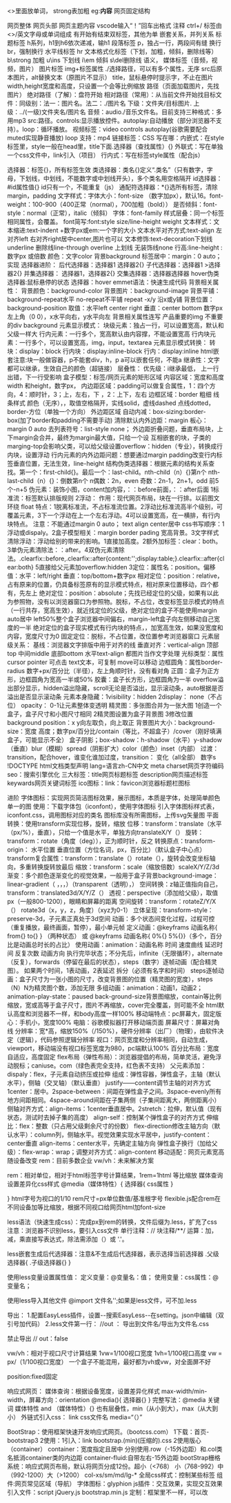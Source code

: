<>里面放单词，
strong表加粗  eg:<strong>内容</strong>
网页固定结构
<html>网页整体
   <head>网页头部
     <title>网页标题</title>
   </head>
   <body>
   网页主题内容
   </body>
</html>
vscode输入“！”回车出格式
注释 ctrl+/
标签由<>/英文字母或单词组成
有开始有结束双标签，其他为单
嵌套关系，并列关系
标题标签
h系列，h1到h6依次递减，输h1
段落标签
p，独占一行，两段间有缝
换行
br，强制换行
水平线标签
hr
文本格式化标签（下划，加粗，倾斜，删除线等）
b\strong 加粗
u\ins 下划线
i\em 倾斜
s\del删除线
语义，
媒体标签（音频，视频，图片）
图片标签
img+标签属性
./选择路径，可以有多个属性，无序
src后原本图片，alt替换文本（原图片不显示）
title，鼠标悬停时提示字，不止在图片
width,height宽度和高度，只设置一个会等比例缩放
路径（页面加载图片，先找图片）
绝对路径（了解）：盘符开始
相对路径（常用）：从当前文件开始找目标文件：同级别：法一：图片名。法二：./图片名
下级：文件夹/目标图片.
上级：../(一级)文件夹名/图片名
音频：audio./音乐文件名。目前支持三种格式：多用mp3
src:路径。controls:显示播放控件。autoplay:自动播放（部分浏览器不支持）。loop：循环播放。
视频标签：video controls autoplay(谷歌需要配合muted实现静音播放) loop 支持：mp4
链接标签：<a 链接/路径，可改颜色
target:控制目标网页打开形式。 +_blank(保留原网页)/+_self(不保留原网页)
列表标签：按行展示相关的内容，分无序列表，有序列表，自定义列表
无序列表：ul：表示无序整体，只能包含li  li：无序列表中的每一行，可包含任何内容
有序列表：有顺序之分。ol:表整体。li：有序的每一行
自定义列表：网页底部自定义表现。dl：自定义列表整体（只有dd，dt）。dt：自定义列表主题。dd：默认缩进。
表格标签：table：表格整体（包tr）。tr：每行（包td）。td：表格单元格。
表格属性：border：边框宽度。width：表格宽。height：表格高。（实际开发推荐css）
表格标题和表头单元格标签：整体大标题和一列小标题。caption：表格大标题，默认居中。th：通常表格第一行加粗
表格结构标签：thead：表格头部。tbody：表格主体。tfoot：表格底部。
合并单元格：1.明确合并哪个。2.上下合并保留最上，左右合并保留最左。3.保留的单元格加代码，rowspan（跨行）属性：合并的个数，colspan（跨列）：属性：合并的个数。
同一个结构才能合并，不能跨（thead，tbody）。
表单标签：
1.input:根据type属性不同，效果不同. placeholder：占位符，提示输入内容。
text:单行文本，文本框。password：密码框。radio：单选框。name:相同属性为一组。checked:默认选中checkbox:多选框.file:文件选择，提交  mutiply 多个。submit:提交按钮。reset:重置按钮.button:默认无功能，与js添加功能,可加submit，reset.
select:下拉菜单整体。option：下拉菜单的部分。selected:默认选中
文本域：textarea，实际开发样式用css
lable标签:1.lable把内容包起来。表单标签加id属性。lable标签for属性设置对应id值
2.lable把内容和表单包起来。删除lable的for
语义化标签:
div,span:无任何语义
有语义的标签（了解）：header:网页头部。nav:网页导航。footer：网页底部。aside：网页侧边栏。section：网页区块。
artical：网页文章。（手机端）
字符实体：空格：&nbsp；


CSS
写在哪：内嵌式：在style标签里，style一般在head里，title下面.选择器（查找属性）{}
外联式：写在单独一个css文件中，link引入（项目）
行内式：写在标签style属性（配合js）

选择器：标签{}，所有标签生效
类选择器：类名{}定义“.类名”（只有数字，字母，下划线，中划线，不能数字或中划线开头），多个类名用空格隔开
id选择器：#id属性值{} id只有一个，不能重复（js）
通配符选择器：*{}选所有标签，清除margin，padding
文字样式：字体大小：font-size （数字加px），默认16。font-weight：100-900（400正常（normal），700加粗（bold）） 是否倾斜：font-style：normal（正常），italic（倾斜）
字体：font-family
样式层叠：同一个标签相同属性，会覆盖。
font简写:font:style size/line-height weight
文本样式：文本缩进:text-indent +数字px或em:一个字的大小
文本水平对齐方式:text-align 左对齐left 右对齐right居中center,图片也可以
文本修饰:text-decoration下划线underline 删除线line-through overline 上划线 无装饰线none
行高:line-height :数字px 或倍数
颜色：文字color 背景background
标签居中：margin：0 auto；实现
选择器进阶：
后代选择器：选择器1 选择器2{}
子代选择器：选择器1 >选择器2{}
并集选择器： 选择器1，选择器2{}
交集选择器：选择器选择器
hover伪类选择器:鼠标悬停的状态 选择器：hover
emmet语法：快速生成代码
背景相关属性：
背景颜色：background-color
背景图片：background-image
背景平铺：background-repeat水平 no-repeat不平铺 repeat -x/y 沿x或y铺
背景位置：background-position 取值：水平left center right 垂直：center bottom 数字px 左上角（0 0），x水平向右，y水平向左
背景相关属性连写
产品重要的img
不重要的div background 
元素显示模式：
块级元素：独占一行，可以设置宽高，默认和父级一样大
行内元素：一行多个，宽高默认由内容撑，不能设置宽高
行内块元素：一行多个，可以设置宽高，img，input，textarea
元素显示模式转换：
转块：display：block
行内块：display:inline-block
行内：display:inline
html嵌套注意:块一般做容器，p不能套div，h，p
a可以嵌套任何，不能a
继承性：文字都可以继承，生效自己的颜色（超链接）
层叠性：
优先级：i继承最低，
上一行出错，下一行受影响
盒子模型：标签/网页元素的矩形区域
内容区域：宽度和高度width 和height，数字px，
内边距区域：padding可以做复合属性，1：四个方向，4：顺时针，3；上，左右，下 ，2：上下，左右
边框区域：border 粗细 线条样式 颜色（无序），，取值空格隔开，实线solid，虚线dashed 点线dotted，border-方位（单独一个方向）
外边距区域
自动内减：box-sizing:border-box(加了border和padding不需要手动)
清除默认内外边距：margin
板心：margin 0 auto
去列表符号：list-style none；
外边距折叠问题，垂直布局块，上下margin会合并，最终为margin最大值，只给一个设
互相嵌套的块，子类的marging-top会影响父类，可以给父级设置overflow：hidden（专业），转换成行内块，设置浮动
行内元素的内外边距问题：想要通过margin padding改变行内标签垂直位置，无法生效，line-height
结构伪类选择器：根据元素的结构关系查找。第一个：first-child{}。最后一个：last-child。nth-child（n）{}第n个
nth-last-child（n）{}：倒数第n个
n偶数：2n，even 奇数：2n-1，2n+1，odd 前5个-n+5
伪元素：装饰小图，content加内容，：：before前面，：：after后面
1标准流：标签默认排版规则
2浮动：
作用：现代网页布局，块在一行排。以前图文环绕 float
特点：1脱离标准流，不占标准流位置。2浮动比标准流高半个级别，可覆盖元素，3下一个浮动在上一个左右浮动。4可以设置宽高，在一横排，有行内块特点。
注意：不能通过margin 0 auto； text align center居中
css书写顺序：1浮动或dispaly。2盒子模型相关：margin border pading 宽高背景。3文字样式
清除浮动：浮动给别的带来的影响。1直接加高度。2额外加标签：clear：both。3单伪元素清除法：：after。4双伪元素清除法。.clearfix::before,.clearfix::after{content:'';display:table;}.clearfix::after{clear:both}
5直接给父元素加overflow:hidden
3定位：属性名：position。偏移值：水平：left/right 垂直：top/bottom+数字px
相对定位：position：relative，占有原来的位置，仍具备标签原有的显示模式特点，相对原来位置移动，四个都有，先左上
绝对定位：position：absolute；先找已经定位的父级，如果有以此为参照物，没有以浏览器窗口为参照物。脱标，不占位，改变标签显示模式的特点（一行共存，宽高生效），就近找定位的父级，绝对定位的盒子不能使用margin auto居中
left50%整个盒子浏览器中间偏右，margin-left盒子向左侧移动自己宽度的一半
绝对定位的盒子现实模式有行内块的特点，，加宽高生效，如果没宽度和内容，宽度尺寸为0
固定定位：脱标，不占位置，改位置参考浏览器窗口
元素层级关系：
基线：浏览器文字排版中用于对齐的线
垂直对齐：vertical-align 顶部top 中间middle 底部bottom 水平text-align 都图片当作文字处理
光标类型：属性cursor pointer 可点击 text文本，可复制  move可以移动
边框圆角：属性border-radius 数字+px/百分比（半径），左上角顺时针，没有看对角
正圆：盒子为正方形，边框圆角为宽高一半或50%
胶囊：盒子长方形，边框圆角为一半
overflow溢出部分显示，hidden溢出隐藏，scroll无论是否溢出，显示滚动条，auto根据是否溢出是否显示滚动条
元素本身隐藏：1visibility：hidden 2display： none（不占位）
opacity： 0-1让元素整体变透明
精灵图：多张图合并为一张大图
1创造一个盒子，盒子尺寸和小图尺寸相同
2精灵图设置为盒子背景图
3修改位置background position：x y向左取负，向上取正
背景图片大小：background-size：宽度 高度；数字px/百分比/contain（等比，不超盒子）/cover（刚好填满盒子，可能显示不全）
盒子阴影；box-shadow：h-shadow（水平）y-shadow（垂直）blur（模糊）spread（阴影扩大）color（颜色）inset（内部）
过渡：transition，配合hover，谁变化谁加过度，transition： 变化（all全部）  数字s
!DOCTYPE html文档类型声明
lang=语言zh-CN中文
meta charset网页字符编码
seo：搜索引擎优化
 三大标签：title网页标题标签 description网页描述标签 keywards网页关键词标签
ico图标：link：favicon浏览器标题栏图标



进阶
字体图标：实现网页简洁图标效果，展示图标，本质是字体，处理简单颜色单一的图
使用：下载字体包（iconfont），使用字体图标
引入字体图标样式表，iconfont.css，调用图标对应的类名
图标库没有所需图标，上传svg矢量图
平面转换：使用transform实现位移，旋转，缩放
位移：transform：translate（水平（px/%），垂直），只给一个值是水平，单独方向translateX/Y（）
旋转：transform：rotate（角度（deg）），正为顺时针，反之
转换原点：transform-origin： 水平位置 垂直位置（方位名词，px，百分比）（默认盒子中心点）
transform复合属性：transform：translate（）rotate（），旋转会改变坐标轴向，多重转换旋转放最后
缩放：transform：scale（缩放倍数）scaleX/Y/Z/3d
渐变：多个颜色逐渐变化的视觉效果，一般用于盒子背景background-image：linear-gradient（ ，，，）（transparent（透明），）
空间转换：z轴正值指向自己，transform：translated3d/X/Y/Z（）
透视：perspective（添加给父级），取值px（一般800-1200），眼睛和屏幕的距离
空间旋转：transform：rotateZ/Y/X（） rotate3d（x，y，z，角度）（xyz为0-1）
立体呈现：transform-style：preserve-3d，子元素正真处于3d空间
动画：多个状态间变化过程，过程可控（重复播放，最终画面，暂停），最小单元帧
定义动画：@keyframs 动画名称{ from{}  to{}  } （两种状态） 或 @keyframs 动画名称{ 0%{} 5%{}}（多个，百分比是动画总时长的占比）
使用动画：animation：动画名称 时间 速度曲线 延迟时间 反复次数 动画方向 执行完毕状态；不分先后，infinite（无限循环），alternate（反复），forwards（停留在最后的状态），steps（数字）逐帧动画（配合精灵图）。 如果两个时间，1表动画，2表延迟
拆分（必须有名字和时间）
steps逐帧动画：盒子尺寸为一张小图的尺寸，改变背景图的位置（精灵图的宽度），steps（N）N为精灵图个数，添加无限
多组动画：animation：动画1，动画2；
animation-play-state：paused
back-ground-size背景图缩放，contain等比例缩放，宽或高等于盒子尺寸，图片不再缩放，cover完全覆盖，则可能不全
html默认高度和浏览器不一样，和body高度一样100%
移动端特点：pc屏幕大，固定版心：手机小，宽度100%
电脑：谷歌模拟器打开移动端页面
屏幕尺寸：屏幕对角线
分辨率：宽*高，缩放150%（/150%），硬件分辨率（出厂）（物理），由软件决定（逻辑），代码参照逻辑分辨率
视口：网页宽度和分辨率相同，自动生成，viewport，移动端没有视口标签宽度为980，pc端默认100%
百分比布局：宽度自适应，高度固定
flex布局（弹性布局）：浏览器提倡的布局，简单灵活，避免浮动脱标；caniuse。com（绿色表完全支持，红色表不支持）
父元素添加：dispaly：flex，子元素自动挤压或拉伸
组成：弹性容器，弹性盒子，主轴（默认水平），侧轴（交叉轴）（默认垂直）
justify——content调节主轴的对齐方式1center：居中。2space-between：间距在弹性盒子之间。3space-evenly所有地方间距相同。4space-around间距在子集两侧（子集间距离大，两侧距离小）
侧轴对齐方式：align-items：1center垂直居中。2stretch：拉伸，默认值（现有状态，测试时去掉子集的高度）
align-self：控制某个弹性盒子的对齐方式
伸缩比：flex：整数（只占用父级剩余尺寸的份数）
flex-direction修改主轴方向（默认水平）：column列，侧轴水平。视觉效果实现水平居中，justify-content：center垂直 align-items：center水平，先确定主轴方向
弹性盒子换行（加给父级）：flex-wrap：wrap；调整对齐方式：align-content
移动适配：网页元素宽高随设备改变
rem：目前多数企业
vw/vh：未来解决方案

rem：相对单位，相对于html标签字号计算结果，1rem=1html
等比缩放
媒体查询设置差异化css样式
@media（媒体特性）{
   选择器{
       css属性
     }

}
html字号为视口的1/10
rem尺寸=px单位数值/基准根字号
flexible.js配合rem在不同设备加等比缩放，根据不同视口给网页html加font-size

less语法（快速生成css）：完成px到rem的转换，文件后缀为.less，扩充了css
注意：浏览器不识别less，要引入css文件
单行注释：//   块注释/**/
运算：加，减，乘直接写表达式，除法需添加（）或 '.'。

less嵌套生成后代选择器：注意&不生成后代选择器，表示选择当前选择器
.父级选择器{    .子级选择器{} }

使用less变量设置属性值：
定义变量：@变量名：值；
使用变量：css属性：@变量名；

使用less导入其他文件
@import 文件名'';如果是less文件，可不加.less

导出：
1.配置EasyLess插件，设置--搜索EasyLess--在setting。json中编辑（双引号加代码）
2.less文件第一行： //out ： 导出到文件名/导出为文件名.css

禁止导出
// out：false

vw/vh：相对于视口尺寸计算结果
1vw=1/100视口宽度
1vh=1/100视口高度
vw = px/（1/100视口宽度）
一个盒子不能混用，最好都为vh或vw，对全面屏不好

position:fixed固定

响应式网页：
媒体查询：根据设备宽度，设置差异化样式
max-width/min-width，屏幕方向：orientation
@media(){    选择器{} } 完整写法：@media 关键词 媒体特性 and （媒体特性）{}
也有层叠性，min（从小到大），max（从大到小）
外链式引入css： link css文件名 media=“（）”



BootStrap：使用框架快速开发响应式网页。（bootcss.com）
1下载：首页-bootstrap3
2使用：1引入：link bootstrap.(min)(压缩的).css  2使用版心（container）
container：宽度指定且居中
分别使用.row（-15外边距）和.col类名抵消container类的内边距
container-fluid:自带左右-15外边距
bootStrap栅格系统：响应式网页布局，默认将网页分成12份。超小（<768） 小（768-992）中（992-1200）大（>1200）
col-xs/sm/md/lg-*
全局css样式：控制某些标签
组件:网页常见区域（导航）
字体图标：glyphion
js插件：交互效果，实现交互效果 引入文件：script jQuery.js bootstrap.min.js
定制：框架里不一样，可以改













































